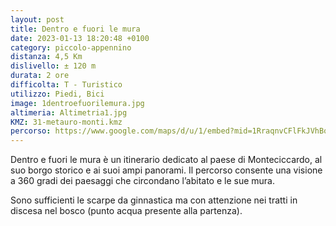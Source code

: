 ```yaml
---
layout: post
title: Dentro e fuori le mura
date: 2023-01-13 18:20:48 +0100
category: piccolo-appennino
distanza: 4,5 Km
dislivello:	± 120 m
durata:	2 ore
difficolta:	T - Turistico
utilizzo: Piedi, Bici
image: 1dentroefuorilemura.jpg
altimeria: Altimetria1.jpg
KMZ: 31-metauro-monti.kmz
percorso: https://www.google.com/maps/d/u/1/embed?mid=1RraqnvCFlFkJVhBqPXE4azZWNeoxesw&ehbc=2E312F
---
```


Dentro e fuori le mura è un itinerario dedicato al paese di Monteciccardo, al suo borgo storico e ai suoi ampi panorami. Il percorso consente una visione a 360 gradi dei paesaggi che circondano l’abitato e le sue mura.

Sono sufficienti le scarpe da ginnastica ma con attenzione nei tratti in discesa nel bosco (punto acqua presente alla partenza). 